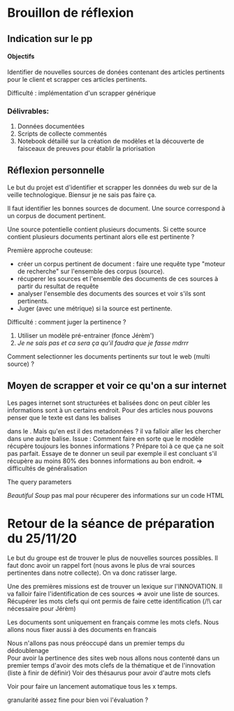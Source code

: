 # Brouillon de réflexion 

## Indication sur le pp 

#### Objectifs 
 Identifier de nouvelles sources de donées contenant des articles pertinents pour le client et scrapper ces articles pertinents. 

   Difficulté : implémentation d'un scrapper générique
   
### Délivrables:   
  1. Données documentées
  2. Scripts de collecte commentés
  3. Notebook détaillé sur la création de modèles et la découverte de faisceaux de preuves pour établir la priorisation
  

## Réflexion personnelle
 

Le but du projet est d'identifier et scrapper les données du web sur de la veille technologique. Biensur je ne sais pas faire ça. 

Il faut identifier les bonnes sources de document. Une source correspond à un corpus de document pertinent. 

Une source potentielle contient plusieurs documents. 
Si cette source contient plusieurs documents pertinant alors elle est pertinente ? 


Première approche couteuse:  
  * créer un corpus pertinent de document : faire une requête type "moteur de recherche" sur l'ensemble des corpus (source).  
  * récuperer les sources et l'ensemble des documents de ces sources à partir du resultat de requête  
  * analyser l'ensemble des documents des sources et voir s'ils sont pertinents.  
  * Juger (avec une métrique) si la source est pertinente.  
    
Difficulté : comment juger la pertinence ?  
  1. Utiliser un modèle pré-entrainer (fonce Jérèm') 
  2. _Je ne sais pas et ca sera ça qu'il faudra que je fasse mdrrr_ 
  
  Comment selectionner les documents pertinents sur tout le web (multi source) ? 
  
  

## Moyen de scrapper et voir ce qu'on a sur internet

Les pages internet sont structurées et balisées donc on peut cibler les informations sont à un certains endroit. Pour des articles nous pouvons penser que le texte est dans les balises <p> dans le <body>. 
Mais qu'en est il des metadonnées ? il va falloir aller les chercher dans une autre balise. 
Issue : Comment faire en sorte que le modèle récupère toujours les bonnes informations ? 
Prépare toi à ce que ça ne soit pas parfait. Essaye de te donner un seuil par exemple il est concluant s'il récupère au moins 80% des bonnes informations au bon endroit.
=> difficultés de généralisation

The query parameters

_Beautiful Soup_ pas mal pour récuperer des informations sur un code HTML

  
  
# Retour de la séance de préparation du 25/11/20  

Le but du groupe est de trouver le plus de nouvelles sources possibles. Il faut donc avoir un rappel fort (nous avons le plus de vrai sources pertinentes dans notre collecte). On va donc ratisser large. 

Une des premières missions est de trouver un lexique sur l'INNOVATION. 
Il va falloir faire l'identification de ces sources => avoir une liste de sources. 
Récupérer les mots clefs qui ont permis de faire cette identification (/!\ car nécessaire pour Jérèm)

Les documents sont uniquement en français comme les mots clefs. Nous allons nous fixer aussi à des documents en francais 

Nous n'allons pas nous préoccupé dans un premier temps du dédoublenage  
Pour avoir la pertinence des sites web nous allons nous contenté dans un premier temps d'avoir des mots clefs de la thématique et de l'innovation (liste à finir de définir) 
Voir des thésaurus pour avoir d'autre mots clefs 

Voir pour faire un lancement automatique tous les x temps.  

granularité assez fine pour bien voi l'évaluation ? 



